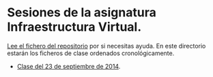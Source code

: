 # Sesiones de la asignatura Infraestructura Virtual.

[Lee el fichero del repositorio](../README.md) por si necesitas ayuda. En este directorio estarán los ficheros de clase ordenados cronológicamente.

* [Clase del 23 de septiembre de 2014](23092014.md).